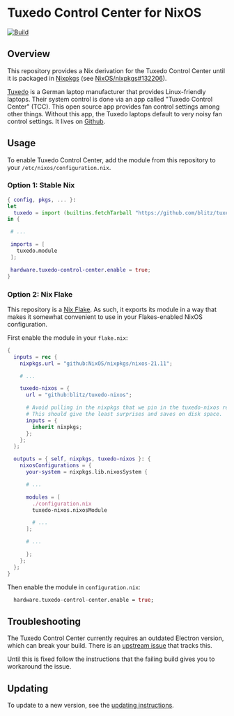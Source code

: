 # Tuxedo Control Center for NixOS

[![Build](https://github.com/blitz/tuxedo-nixos/actions/workflows/build.yml/badge.svg)](https://github.com/blitz/tuxedo-nixos/actions/workflows/build.yml)

## Overview

This repository provides a Nix derivation for the Tuxedo Control
Center until it is packaged in
[Nixpkgs](https://github.com/NixOS/nixpkgs) (see
[NixOS/nixpkgs#132206](https://github.com/NixOS/nixpkgs/issues/132206)).

[Tuxedo](https://www.tuxedocomputers.com/) is a German laptop
manufacturer that provides Linux-friendly laptops. Their system
control is done via an app called "Tuxedo Control Center" (TCC). This
open source app provides fan control settings among other
things. Without this app, the Tuxedo laptops default to very noisy fan
control settings. It lives on
[Github](https://github.com/tuxedocomputers/tuxedo-control-center).

## Usage

To enable Tuxedo Control Center, add the module from this repository
to your `/etc/nixos/configuration.nix`.

### Option 1: Stable Nix

```nix
{ config, pkgs, ... }:
let
  tuxedo = import (builtins.fetchTarball "https://github.com/blitz/tuxedo-nixos/archive/master.tar.gz");
in {

 # ...

 imports = [
   tuxedo.module
 ];

 hardware.tuxedo-control-center.enable = true;
}
```

### Option 2: Nix Flake

This repository is a [Nix Flake](https://nixos.wiki/wiki/Flakes). As
such, it exports its module in a way that makes it somewhat convenient
to use in your Flakes-enabled NixOS configuration.

First enable the module in your `flake.nix`:

```nix
{
  inputs = rec {
	nixpkgs.url = "github:NixOS/nixpkgs/nixos-21.11";

	# ...

	tuxedo-nixos = {
	  url = "github:blitz/tuxedo-nixos";

	  # Avoid pulling in the nixpkgs that we pin in the tuxedo-nixos repo.
	  # This should give the least surprises and saves on disk space.
	  inputs = {
		inherit nixpkgs;
	  };
	};
  };

  outputs = { self, nixpkgs, tuxedo-nixos }: {
	nixosConfigurations = {
	  your-system = nixpkgs.lib.nixosSystem {

	  # ...

	  modules = [
		./configuration.nix
		tuxedo-nixos.nixosModule

		# ...
	  ];

	  # ...

	  };
	};
  };
}
```

Then enable the module in `configuration.nix`:

```nix
  hardware.tuxedo-control-center.enable = true;
```

## Troubleshooting

The Tuxedo Control Center currently requires an outdated Electron
version, which can break your build. There is an [upstream
issue](https://github.com/tuxedocomputers/tuxedo-control-center/issues/148)
that tracks this.

Until this is fixed follow the instructions that the failing build
gives you to workaround the issue.

## Updating

To update to a new version, see the [updating
instructions](./nix/tuxedo-control-center/README.md).
